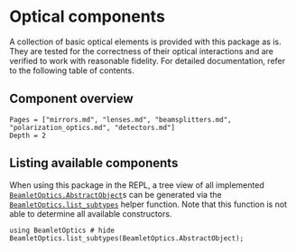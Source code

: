 # Optical components

A collection of basic optical elements is provided with this package as is. They are tested for the correctness of their optical interactions and are verified to work with reasonable fidelity. For detailed documentation, refer to the following table of contents. 

## Component overview

```@contents
Pages = ["mirrors.md", "lenses.md", "beamsplitters.md", "polarization_optics.md", "detectors.md"]
Depth = 2
```
## Listing available components

When using this package in the REPL, a tree view of all implemented [`BeamletOptics.AbstractObject`](@ref)s can be generated via the [`BeamletOptics.list_subtypes`](@ref) helper function. Note that this function is not able to determine all available constructors.

```@repl
using BeamletOptics # hide
BeamletOptics.list_subtypes(BeamletOptics.AbstractObject);
```